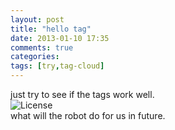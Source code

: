 ```yaml
---
layout: post
title: "hello tag"
date: 2013-01-10 17:35
comments: true
categories: 
tags: [try,tag-cloud]
---
```

just try to see if the tags work well.  
<img class="center" alt="License" src="https://raw.github.com/lukezhg/Freyja/master/dogbot.jpg"/>  
what will the robot do for us in future.    